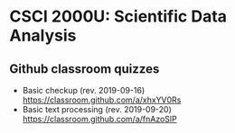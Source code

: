 # CSCI 2000U: Scientific Data Analysis

## Github classroom quizzes

- Basic checkup (rev. 2019-09-16) https://classroom.github.com/a/xhxYV0Rs
- Basic text processing (rev. 2019-09-20) https://classroom.github.com/a/fnAzoSlP 
